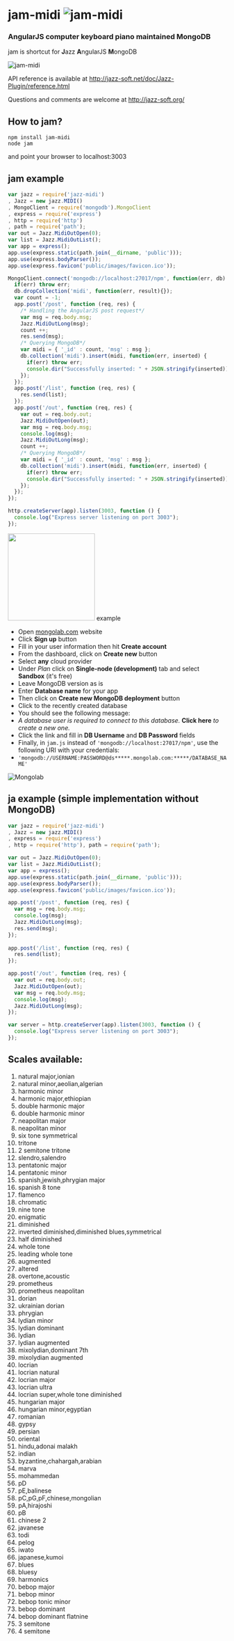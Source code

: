 # jam-midi ![jam-midi](http://i.imgur.com/iq96iSh.png)



### AngularJS computer keyboard piano maintained MongoDB



jam is shortcut for **J**azz **A**ngularJS **M**ongoDB


![jam-midi](http://i.imgur.com/BPwEUvP.jpg)


API reference is available at http://jazz-soft.net/doc/Jazz-Plugin/reference.html


Questions and comments are welcome at http://jazz-soft.org/


## How to jam?

    npm install jam-midi
    node jam 

and point your browser to localhost:3003


## jam example

``` js
var jazz = require('jazz-midi')
, Jazz = new jazz.MIDI()
, MongoClient = require('mongodb').MongoClient
, express = require('express')
, http = require('http')
, path = require('path');
var out = Jazz.MidiOutOpen(0);
var list = Jazz.MidiOutList();
var app = express();
app.use(express.static(path.join(__dirname, 'public')));
app.use(express.bodyParser());
app.use(express.favicon('public/images/favicon.ico'));

MongoClient.connect('mongodb://localhost:27017/npm', function(err, db) {
  if(err) throw err;
  db.dropCollection('midi', function(err, result){});
  var count = -1;
  app.post('/post', function (req, res) {
    /* Handling the AngularJS post request*/
    var msg = req.body.msg;
    Jazz.MidiOutLong(msg);
    count ++;
    res.send(msg);
    /* Querying MongoDB*/
    var midi = { '_id' : count, 'msg' : msg };
    db.collection('midi').insert(midi, function(err, inserted) {
      if(err) throw err;
      console.dir("Successfully inserted: " + JSON.stringify(inserted));
    });
  });
  app.post('/list', function (req, res) {
    res.send(list);
  });
  app.post('/out', function (req, res) {
    var out = req.body.out;
    Jazz.MidiOutOpen(out);
    var msg = req.body.msg; 
    console.log(msg); 
    Jazz.MidiOutLong(msg);
    count ++;
    /* Querying MongoDB*/
    var midi = { '_id' : count, 'msg' : msg };
    db.collection('midi').insert(midi, function(err, inserted) {
      if(err) throw err;
      console.dir("Successfully inserted: " + JSON.stringify(inserted));
    });  
  });  
});

http.createServer(app).listen(3003, function () {
  console.log("Express server listening on port 3003");
});
```

<img src="http://i.imgur.com/7KnCa5a.png" width="200"> example
- Open [mongolab.com](https://mongolab.com) website
- Click **Sign up** button
- Fill in your user information then hit **Create account**
- From the dashboard, click on **Create new** button
- Select **any** cloud provider
- Under *Plan* click on **Single-node (development)** tab and select **Sandbox** (it's free)
 - Leave MongoDB version as is
- Enter **Database name** for your app
- Then click on **Create new MongoDB deployment** button
- Click to the recently created database
- You should see the following message:
 - *A database user is required to connect to this database.* **Click here** *to create a new one.*
- Click the link and fill in **DB Username** and **DB Password** fields
- Finally, in `jam.js` instead of `'mongodb://localhost:27017/npm'`, use the following URI with your credentials:
 - `'mongodb://USERNAME:PASSWORD@ds*****.mongolab.com:*****/DATABASE_NAME'`
 
 ![Mongolab](http://i.imgur.com/8UBmspM.jpg)


## ja example (simple implementation without MongoDB)

``` js
var jazz = require('jazz-midi')
, Jazz = new jazz.MIDI()
, express = require('express')
, http = require('http'), path = require('path');

var out = Jazz.MidiOutOpen(0);
var list = Jazz.MidiOutList();
var app = express();
app.use(express.static(path.join(__dirname, 'public')));
app.use(express.bodyParser());
app.use(express.favicon('public/images/favicon.ico'));

app.post('/post', function (req, res) {
  var msg = req.body.msg; 
  console.log(msg); 
  Jazz.MidiOutLong(msg);
  res.send(msg);
});  
  
app.post('/list', function (req, res) {
  res.send(list);
});

app.post('/out', function (req, res) {
  var out = req.body.out;
  Jazz.MidiOutOpen(out);
  var msg = req.body.msg; 
  console.log(msg); 
  Jazz.MidiOutLong(msg);
});

var server = http.createServer(app).listen(3003, function () { 
  console.log("Express server listening on port 3003");
});
```    

## Scales available:
1. natural major,ionian
2. natural minor,aeolian,algerian
3. harmonic minor
4. harmonic major,ethiopian
5. double harmonic major
6. double harmonic minor
7. neapolitan major
8. neapolitan minor
9. six tone symmetrical
10. tritone
11. 2 semitone tritone
12. slendro,salendro
13. pentatonic major
14. pentatonic minor
15. spanish,jewish,phrygian major
16. spanish 8 tone
17. flamenco
18. chromatic
19. nine tone
20. enigmatic
21. diminished
22. inverted diminished,diminished blues,symmetrical
23. half diminished
24. whole tone
25. leading whole tone
26. augmented
27. altered
28. overtone,acoustic
29. prometheus
30. prometheus neapolitan
31. dorian
32. ukrainian dorian
33. phrygian
34. lydian minor
35. lydian dominant
36. lydian
37. lydian augmented
38. mixolydian,dominant 7th
39. mixolydian augmented
40. locrian
41. locrian natural
42. locrian major
43. locrian ultra
44. locrian super,whole tone diminished
45. hungarian major
46. hungarian minor,egyptian
47. romanian
48. gypsy
49. persian
50. oriental
51. hindu,adonai malakh
52. indian
53. byzantine,chahargah,arabian
54. marva
55. mohammedan
56. pD
57. pE,balinese
58. pC,pG,pF,chinese,mongolian
59. pA,hirajoshi
60. pB
61. chinese 2
62. javanese
63. todi
64. pelog
65. iwato
66. japanese,kumoi
67. blues
68. bluesy
69. harmonics
70. bebop major
71. bebop minor
72. bebop tonic minor
73. bebop dominant
74. bebop dominant flatnine
75. 3 semitone
76. 4 semitone
